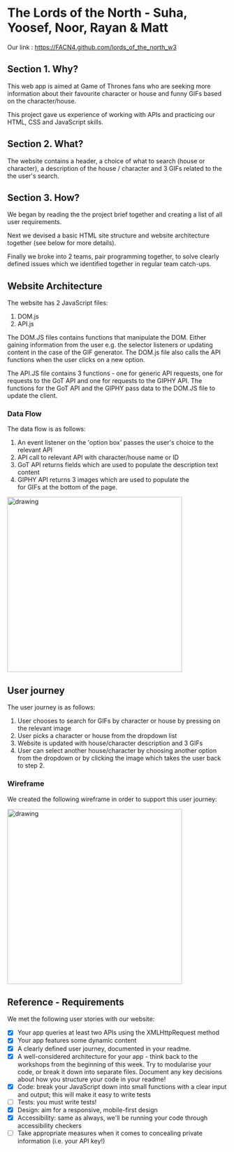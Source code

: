 # The Lords of the North - Suha, Yoosef, Noor, Rayan & Matt

Our link : https://FACN4.github.com/lords_of_the_north_w3

## Section 1. Why?

This web app is aimed at Game of Thrones fans who are seeking more information about their favourite character or house and funny GIFs based on the character/house.

This project gave us experience of working with APIs and practicing our HTML, CSS and JavaScript skills.

## Section 2. What?

The website contains a header, a choice of what to search (house or character), a description of the house / character and 3 GIFs related to the the user's search.

## Section 3. How?

We began by reading the the project brief together and creating a list of all user requirements.

Next we devised a basic HTML site structure and website architecture together (see below for more details).

Finally we broke into 2 teams, pair programming together, to solve clearly defined issues which we identified together in regular team catch-ups.

## Website Architecture

The website has 2 JavaScript files:

1.  DOM.js
2.  API.js

The DOM.JS files contains functions that manipulate the DOM. Either gaining information from the user e.g. the selector listeners or updating content in the case of the GIF generator. The DOM.js file also calls the API functions when the user clicks on a new option.

The API.JS file contains 3 functions - one for generic API requests, one for requests to the GoT API and one for requests to the GIPHY API. The functions for the GoT API and the GIPHY pass data to the DOM.JS file to update the client.

### Data Flow

The data flow is as follows:

1.  An event listener on the 'option box' passes the user's choice to the relevant API
2.  API call to relevant API with character/house name or ID
3.  GoT API returns fields which are used to populate the description text content
4.  GIPHY API returns 3 images which are used to populate the <div> for GIFs at the bottom of the page.

<img src="https://i.imgur.com/ADa1j6i.png" alt="drawing" height="400px"/>

## User journey

The user journey is as follows:

1.  User chooses to search for GIFs by character or house by pressing on the relevant image
2.  User picks a character or house from the dropdown list
3.  Website is updated with house/character description and 3 GIFs
4.  User can select another house/character by choosing another option from the dropdown or by clicking the image which takes the user back to step 2.

### Wireframe

We created the following wireframe in order to support this user journey:

<img src="https://image.ibb.co/cG1Lyd/1_Home.png" alt="drawing" height="400px"/>

## Reference - Requirements

We met the following user stories with our website:

- [x] Your app queries at least two APIs using the XMLHttpRequest method
- [x] Your app features some dynamic content
- [x] A clearly defined user journey, documented in your readme.
- [x] A well-considered architecture for your app - think back to the workshops from the beginning of this week. Try to modularise your code, or break it down into separate files. Document any key decisions about how you structure your code in your readme!
- [x] Code: break your JavaScript down into small functions with a clear input and output; this will make it easy to write tests
- [ ] Tests: you must write tests!
- [x] Design: aim for a responsive, mobile-first design
- [x] Accessibility: same as always, we'll be running your code through accessibility checkers
- [ ] Take appropriate measures when it comes to concealing private information (i.e. your API key!)
